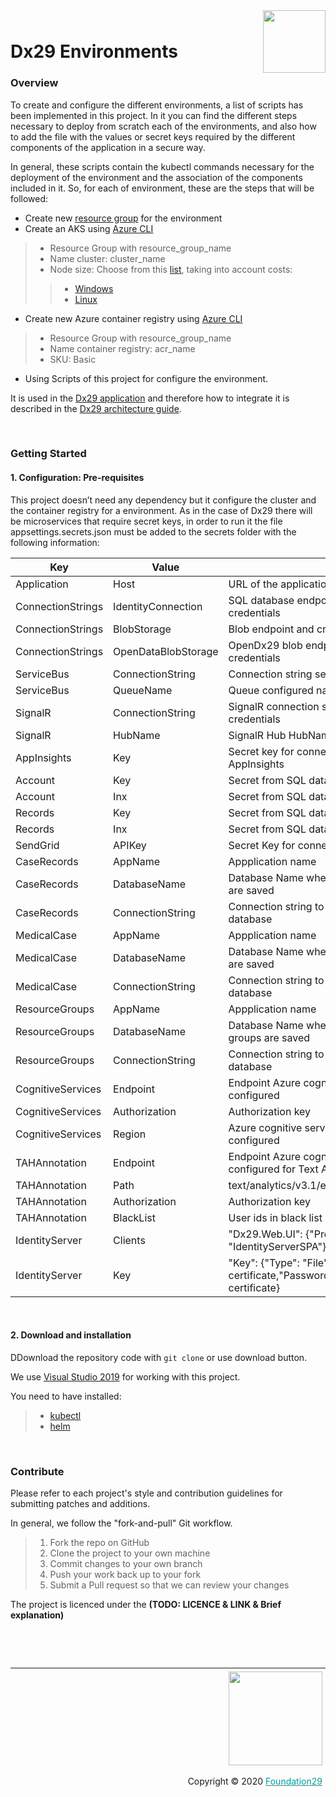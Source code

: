 <div style="margin-bottom: 1%; padding-bottom: 2%;">
	<img align="right" width="100px" src="https://dx29.ai/assets/img/logo-Dx29.png">
</div>

Dx29 Environments
==============================================================================================================================================
### **Overview**

To create and configure the different environments, a list of scripts has been implemented in this project. In it you can find the different steps necessary to deploy from scratch each of the environments, and also how to add the file with the values or secret keys required by the different components of the application in a secure way.

In general, these scripts contain the kubectl commands necessary for the deployment of the environment and the association of the components included in it. So, for each of environment, these are the steps that will be followed:

- Create new [resource group](https://docs.microsoft.com/en-GB/azure/azure-resource-manager/management/manage-resource-groups-portal) for the environment
- Create an AKS using [Azure CLI](https://docs.microsoft.com/en-us/azure/aks/kubernetes-walkthrough)
>- Resource Group with resource_group_name
>- Name cluster: cluster_name
>- Node size: Choose from this [list](https://docs.microsoft.com/en-GB/azure/virtual-machines/sizes), taking into account costs:
>>- [Windows](https://azure.microsoft.com/en-gb/pricing/details/virtual-machines/windows/#Windows)
>>- [Linux](https://azure.microsoft.com/en-gb/pricing/details/virtual-machines/linux/#Linux)
- Create new Azure container registry using [Azure CLI](https://docs.microsoft.com/en-GB/azure/container-registry/container-registry-get-started-azure-cli)
>- Resource Group with resource_group_name
>- Name container registry: acr_name
>- SKU: Basic
- Using Scripts of this project for configure the environment.

It is used in the [Dx29 application](https://dx29.ai/) and therefore how to integrate it is described in the [Dx29 architecture guide](https://dx29-v2.readthedocs.io/en/latest/index.html).

<p>&nbsp;</p>

### **Getting Started**

####  1. Configuration: Pre-requisites

This project doesn’t need any dependency but it configure the cluster and the container registry for a environment. As in the case of Dx29 there will be microservices that require secret keys, in order to run it the file appsettings.secrets.json must be added to the secrets folder with the following information:

|  Key                 | Value               |		                                                                                |
|----------------------|---------------------|--------------------------------------------------------------------------------------|
| Application          | Host                |URL of the application                                                                |
| ConnectionStrings    | IdentityConnection  |SQL database endpoint and credentials                                                 |
| ConnectionStrings    | BlobStorage         |Blob endpoint and credentials                                                         |
| ConnectionStrings    | OpenDataBlobStorage |OpenDx29 blob endpoint and credentials                                                |
| ServiceBus           | ConnectionString    |Connection string service bus                                                         |
| ServiceBus           | QueueName           |Queue configured name                                                                 |
| SignalR              | ConnectionString    |SignalR connection string & credentials                                               |
| SignalR              | HubName             |SignalR Hub HubName                                                                   |
| AppInsights          | Key                 |Secret key for connecting with AppInsights                                            |
| Account              | Key                 |Secret from SQL database (encrypt)                                                    |
| Account              | Inx                 |Secret from SQL database (encrypt)                                                    |
| Records              | Key                 |Secret from SQL database (encrypt)                                                    |
| Records              | Inx                 |Secret from SQL database (encrypt)                                                    |
| SendGrid             | APIKey              |Secret Key for connect SendGrid                                                       |
| CaseRecords          | AppName             |Appplication name                                                                     |
| CaseRecords          | DatabaseName        |Database Name where case records are saved                                            |
| CaseRecords          | ConnectionString    |Connection string to case records database                                            |
| MedicalCase          | AppName             |Appplication name                                                                     |
| MedicalCase          | DatabaseName        |Database Name where medical cases are saved                                           |
| MedicalCase          | ConnectionString    |Connection string to medical cases database                                           |
| ResourceGroups       | AppName             |Appplication name                                                                     |
| ResourceGroups       | DatabaseName        |Database Name where resource groups are saved                                         |
| ResourceGroups       | ConnectionString    |Connection string to resource groups database                                         |
| CognitiveServices    | Endpoint            |Endpoint Azure cognitive service configured                                           |
| CognitiveServices    | Authorization       |Authorization key                                                                     |
| CognitiveServices    | Region              |Azure cognitive service region configured                                             |
| TAHAnnotation        | Endpoint            |Endpoint Azure cognitive service configured  for Text Analytics                       |
| TAHAnnotation        | Path                |text/analytics/v3.1/entities/health/jobs                                              |
| TAHAnnotation        | Authorization       |Authorization key                                                                     |
| TAHAnnotation        | BlackList           |User ids in black list                                                                |
| IdentityServer       | Clients             |"Dx29.Web.UI": {"Profile": "IdentityServerSPA"}                                       |
| IdentityServer       | Key                 |"Key": {"Type": "File","FilePath": Path certificate,"Password": Password certificate} |


<p>&nbsp;</p>

####  2. Download and installation

DDownload the repository code with `git clone` or use download button.

We use [Visual Studio 2019](https://visualstudio.microsoft.com/downloads/) for working with this project.

You need to have installed:
>- [kubectl](https://kubernetes.io/docs/tasks/tools/)
>- [helm](https://helm.sh/docs/intro/install/)


<p>&nbsp;</p>

### **Contribute**

Please refer to each project's style and contribution guidelines for submitting patches and additions. 

In general, we follow the "fork-and-pull" Git workflow.

>1. Fork the repo on GitHub
>2. Clone the project to your own machine
>3. Commit changes to your own branch
>4. Push your work back up to your fork
>5. Submit a Pull request so that we can review your changes

The project is licenced under the **(TODO: LICENCE & LINK & Brief explanation)**

<p>&nbsp;</p>
<p>&nbsp;</p>

<div style="border-top: 1px solid !important;
	padding-top: 1% !important;
    padding-right: 1% !important;
    padding-bottom: 0.1% !important;">
	<div align="right">
		<img width="150px" src="https://dx29.ai/assets/img/logo-foundation-twentynine-footer.png">
	</div>
	<div align="right" style="padding-top: 0.5% !important">
		<p align="right">	
			Copyright © 2020
			<a style="color:#009DA0" href="https://www.foundation29.org/" target="_blank"> Foundation29</a>
		</p>
	</div>
<div>